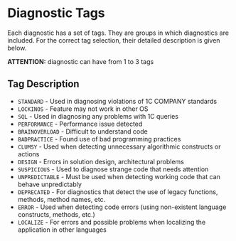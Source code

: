 # Diagnostic Tags

Each diagnostic has a set of tags. They are groups in which diagnostics are included. For the correct tag selection, their detailed description is given below.

**ATTENTION:** diagnostic can have from 1 to 3 tags

## Tag Description

- `STANDARD` -  Used in diagnosing violations of 1C COMPANY standards
- `LOCKINOS` - Feature may not work in other OS
- `SQL` - Used in diagnosing any problems with 1C queries
- `PERFORMANCE` - Performance issue detected
- `BRAINOVERLOAD` - Difficult to understand code
- `BADPRACTICE` - Found use of bad programming practices
- `CLUMSY` - Used when detecting unnecessary algorithmic constructs or actions
- `DESIGN` - Errors in solution design, architectural problems
- `SUSPICIOUS` - Used to diagnose strange code that needs attention
- `UNPREDICTABLE` - Must be used when detecting working code that can behave unpredictably
- `DEPRECATED` - For diagnostics that detect the use of legacy functions, methods, method names, etc.
- `ERROR` - Used when detecting code errors (using non-existent language constructs, methods, etc.)
- `LOCALIZE` - For errors and possible problems when localizing the application in other languages
